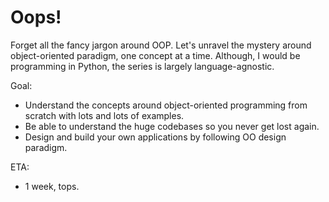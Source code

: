 # Oops!

Forget all the fancy jargon around OOP. Let's unravel the mystery around object-oriented paradigm, one concept at a time. Although, I would be programming in Python, the series is largely language-agnostic.

Goal:
- Understand the concepts around object-oriented programming from scratch with lots and lots of examples. 
- Be able to understand the huge codebases so you never get lost again.
- Design and build your own applications by following OO design paradigm.

ETA:
- 1 week, tops.
